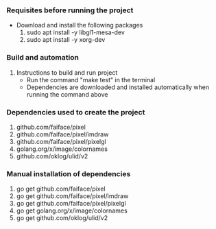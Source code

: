 ### Requisites before running the project
- Download and install the following packages
    1. sudo apt install -y libgl1-mesa-dev
    2. sudo apt install -y xorg-dev

### Build and automation
1. Instructions to build and run project
    - Run the command "make test" in the terminal
    - Dependencies are downloaded and installed automatically when running the command above

### Dependencies used to create the project
1. github.com/faiface/pixel
2. github.com/faiface/pixel/imdraw
3. github.com/faiface/pixel/pixelgl
4. golang.org/x/image/colornames
5. github.com/oklog/ulid/v2

### Manual installation of dependencies
1. go get github.com/faiface/pixel
2. go get github.com/faiface/pixel/imdraw
3. go get github.com/faiface/pixel/pixelgl
4. go get golang.org/x/image/colornames
5. go get github.com/oklog/ulid/v2